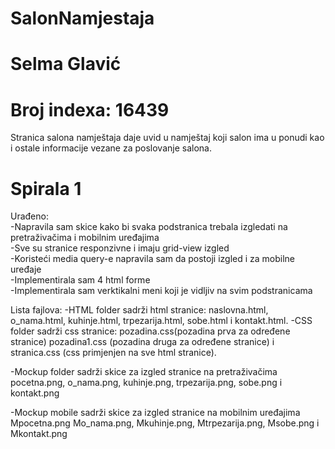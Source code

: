 
# SalonNamjestaja

# Selma Glavić

# Broj indexa: 16439

Stranica salona namještaja daje uvid u namještaj koji salon ima u ponudi kao i ostale informacije vezane za poslovanje salona. 

# Spirala 1

Urađeno:<br />
-Napravila sam skice kako bi svaka podstranica trebala izgledati na pretraživačima i mobilnim uređajima<br />
-Sve su stranice responzivne i imaju grid-view izgled<br />
-Koristeći media query-e napravila sam da postoji izgled i za mobilne uređaje<br />
-Implementirala sam 4 html forme<br />
-Implementirala sam verktikalni meni koji je vidljiv na svim podstranicama<br />

Lista fajlova:
-HTML folder sadrži html stranice: 
  naslovna.html, 
  o_nama.html, 
  kuhinje.html, 
  trpezarija.html, 
  sobe.html i 
  kontakt.html.
-CSS folder sadrži css stranice:
  pozadina.css(pozadina prva za određene stranice)
  pozadina1.css (pozadina druga za određene stranice) i
  stranica.css (css primjenjen na sve html stranice).
  
-Mockup folder sadrži skice za izgled stranice na pretraživačima
  pocetna.png,
  o_nama.png,
  kuhinje.png,
  trpezarija.png,
  sobe.png i 
  kontakt.png
  
-Mockup mobile sadrži skice za izgled stranice na mobilnim uređajima
  Mpocetna.png
  Mo_nama.png,
  Mkuhinje.png,
  Mtrpezarija.png,
  Msobe.png i 
  Mkontakt.png
